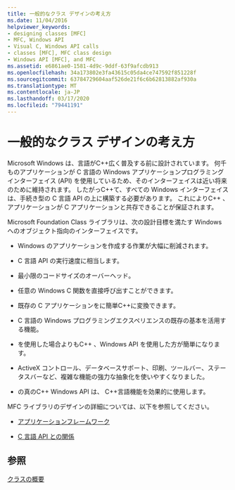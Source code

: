 ```yaml
---
title: 一般的なクラス デザインの考え方
ms.date: 11/04/2016
helpviewer_keywords:
- designing classes [MFC]
- MFC, Windows API
- Visual C, Windows API calls
- classes [MFC], MFC class design
- Windows API [MFC], and MFC
ms.assetid: e6861ae0-1581-4d9c-9ddf-63f9afcdb913
ms.openlocfilehash: 34a173802e3fa43615c05da4ce747592f851228f
ms.sourcegitcommit: 63784729604aaf526de21f6c6b62813882af930a
ms.translationtype: MT
ms.contentlocale: ja-JP
ms.lasthandoff: 03/17/2020
ms.locfileid: "79441191"
---
```

# <a name="general-class-design-philosophy"></a>一般的なクラス デザインの考え方

Microsoft Windows は、言語がC++広く普及する前に設計されています。 何千ものアプリケーションが C 言語の Windows アプリケーションプログラミングインターフェイス (API) を使用しているため、そのインターフェイスは近い将来のために維持されます。 したがっC++て、すべての Windows インターフェイスは、手続き型の C 言語 API の上に構築する必要があります。 これによりC++ 、アプリケーションが C アプリケーションと共存できることが保証されます。

Microsoft Foundation Class ライブラリは、次の設計目標を満たす Windows へのオブジェクト指向のインターフェイスです。

- Windows のアプリケーションを作成する作業が大幅に削減されます。

- C 言語 API の実行速度に相当します。

- 最小限のコードサイズのオーバーヘッド。

- 任意の Windows C 関数を直接呼び出すことができます。

- 既存の C アプリケーションをに簡単C++に変換できます。

- C 言語の Windows プログラミングエクスペリエンスの既存の基本を活用する機能。

- を使用した場合よりもC++ 、Windows API を使用した方が簡単になります。

- ActiveX コントロール、データベースサポート、印刷、ツールバー、ステータスバーなど、複雑な機能の強力な抽象化を使いやすくなりました。

- の真のC++ Windows API は、 C++言語機能を効果的に使用します。

MFC ライブラリのデザインの詳細については、以下を参照してください。

- [アプリケーションフレームワーク](../mfc/application-framework.md)

- [C 言語 API との関係](../mfc/relationship-to-the-c-language-api.md)

## <a name="see-also"></a>参照

[クラスの概要](../mfc/class-library-overview.md)
